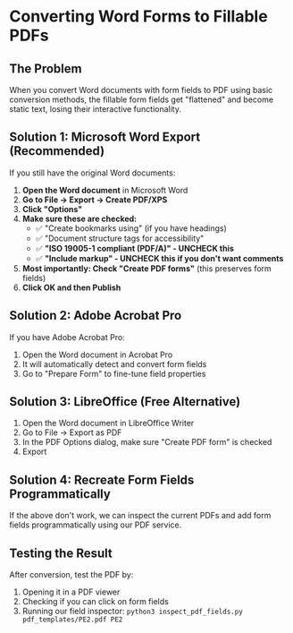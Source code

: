 # Converting Word Forms to Fillable PDFs

## The Problem
When you convert Word documents with form fields to PDF using basic conversion methods, the fillable form fields get "flattened" and become static text, losing their interactive functionality.

## Solution 1: Microsoft Word Export (Recommended)

If you still have the original Word documents:

1. **Open the Word document** in Microsoft Word
2. **Go to File → Export → Create PDF/XPS**
3. **Click "Options"**
4. **Make sure these are checked:**
   - ✅ "Create bookmarks using" (if you have headings)
   - ✅ "Document structure tags for accessibility"
   - ✅ **"ISO 19005-1 compliant (PDF/A)" - UNCHECK this**
   - ✅ **"Include markup" - UNCHECK this if you don't want comments**
5. **Most importantly: Check "Create PDF forms"** (this preserves form fields)
6. **Click OK and then Publish**

## Solution 2: Adobe Acrobat Pro

If you have Adobe Acrobat Pro:
1. Open the Word document in Acrobat Pro
2. It will automatically detect and convert form fields
3. Go to "Prepare Form" to fine-tune field properties

## Solution 3: LibreOffice (Free Alternative)

1. Open the Word document in LibreOffice Writer
2. Go to File → Export as PDF
3. In the PDF Options dialog, make sure "Create PDF form" is checked
4. Export

## Solution 4: Recreate Form Fields Programmatically

If the above don't work, we can inspect the current PDFs and add form fields programmatically using our PDF service.

## Testing the Result

After conversion, test the PDF by:
1. Opening it in a PDF viewer
2. Checking if you can click on form fields
3. Running our field inspector: `python3 inspect_pdf_fields.py pdf_templates/PE2.pdf PE2`
